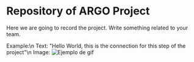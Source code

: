 # Repository of ARGO Project
Here we are going to record the project. Write something related to your team.

Example:\n
Text: "Hello World, this is the connection for this step of the project"\n
Image: ![Ejemplo de gif](https://github.com/AngMolGo/ARGO_repo/blob/main/etapa1/telecomunicaciones/multimedia/git_earthquak.png)
